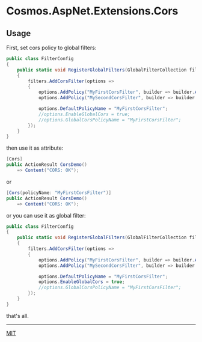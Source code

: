 # Cosmos.AspNet.Extensions.Cors

## Usage

First, set cors policy to global filters:

``` c#
public class FilterConfig
{
    public static void RegisterGlobalFilters(GlobalFilterCollection filters)
    {
        filters.AddCorsFilter(options =>
        {
            options.AddPolicy("MyFirstCorsFilter", builder => builder.AllowAnyOrigin());
            options.AddPolicy("MySecondCorsFilter", builder => builder.AllowAnyMethod());

            options.DefaultPolicyName = "MyFirstCorsFilter";
            //options.EnableGlobalCors = true;
            //options.GlobalCorsPolicyName = "MyFirstCorsFilter";
        });
    }
}
```

then use it as attribute:

``` c#
[Cors]
public ActionResult CorsDemo() 
    => Content("CORS: OK");
```

or

``` c#
[Cors(policyName: "MyFirstCorsFilter")]
public ActionResult CorsDemo() 
    => Content("CORS: OK");
```

or you can use it as global filter:

``` c#
public class FilterConfig
{
    public static void RegisterGlobalFilters(GlobalFilterCollection filters)
    {
        filters.AddCorsFilter(options =>
        {
            options.AddPolicy("MyFirstCorsFilter", builder => builder.AllowAnyOrigin());
            options.AddPolicy("MySecondCorsFilter", builder => builder.AllowAnyMethod());

            options.DefaultPolicyName = "MyFirstCorsFilter";
            options.EnableGlobalCors = true;
            //options.GlobalCorsPolicyName = "MyFirstCorsFilter";
        });
    }
}
```

that's all.

* * *

[MIT](https://mit-license.org/)